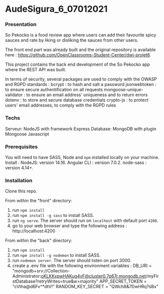 # AudeSigura_6_07012021

### Presentation ###
So Pekocko is a food review app where users can add their favourite spicy sauces and rate by liking or disliking the sauces from other users.

The front end part was already built and the original repository is available here : https://github.com/OpenClassrooms-Student-Center/dwj-projet6.

This project contains the back end development of the So Pekocko app where the REST API was built.

In terms of security, several packages are used to comply with the OWASP and RGPD standards : 
bcrypt : to hash and salt a password
jsonwebtoken : to ensure secure authentification on all requests
mongoose-unique-validator : to ensure an email address' uniqueness and to return errors
dotenv : to store and secure database credentials
crypto-js : to protect users' email addresses, to comply with the RGPD rules

### Techs ###
Serveur: NodeJS	with framework Express
Database: MongoDB with plugin Mongoose
Javascript

### Prerequisites ###

You will need to have SASS, Node and `npm` installed locally on your machine.
Install :
NodeJS: version 14.16. 
Angular CLI : version 7.0.2.
node-sass : version 4.14+.

### Installation ###

Clone this repo. 

From within the "front" directory:

1) run `npm install`
2) run `npm install -g sass` to install SASS.
3) run `ng serve`. The server should run on `localhost` with default port `4200`. 
4) go to your web browser and type the following address : http://localhost:4200 

From within the "back" directory:

1) run `npm install`
2) run `npm install -g nodemon` to install SASS.
3) run `nodemon server`. The server should listen on port 3000.
4) create a .env file with the following environment variables :
DB_URI = "mongodb+srv://Collection-Administrator:oKLKKxpwHAKug4yF@cluster0.7p67r.mongodb.net/myFirstDatabase?retryWrites=true&w=majority"
APP_SECRET_TOKEN = "cVtha@d6Fv^*dtV!"
RANDOM_KEY_SECRET = "QWch8&7DwHRq?sBx"